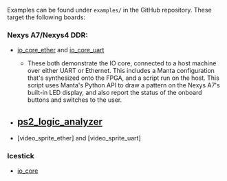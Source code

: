 Examples can be found under `examples/` in the GitHub repository. These target the following boards:

### Nexys A7/Nexys4 DDR:

- [io_core_ether](https://github.com/fischermoseley/manta/tree/main/examples/nexys_a7/io_core_ether) and [io_core_uart](https://github.com/fischermoseley/manta/tree/main/examples/nexys_a7/io_core_uart)
    - These both demonstrate the IO core, connected to a host machine over either UART or Ethernet. This includes a Manta configuration that's synthesized onto the FPGA, and a script run on the host. This script uses Manta's Python API to draw a pattern on the Nexys A7's built-in LED display, and also report the status of the onboard buttons and switches to the user.

- [ps2_logic_analyzer](https://github.com/fischermoseley/manta/tree/main/examples/nexys_a7/ps2_logic_analyzer)
    -

- [video_sprite_ether] and [video_sprite_uart]

### Icestick

- [io_core](https://github.com/fischermoseley/manta/tree/main/examples/icestick/io_core)